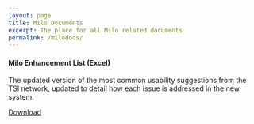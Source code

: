 ```yaml
---
layout: page
title: Milo Documents
excerpt: The place for all Milo related documents
permalink: /milodocs/
---
```


#### Milo Enhancement List (Excel)

The updated version of the most common usability suggestions from the TSI network, updated to detail how each issue is addressed in the new system.

<a class="btn btn-info btn-lg" href="/documents/Milo enhancement list MUG March 15.xlsx">Download</a>
